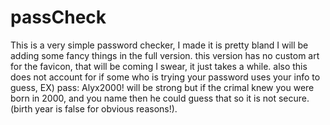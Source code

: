 # passCheck
This is a very simple password checker, I made it is pretty bland I will be adding some fancy things in the full version.
this version has no custom art for the favicon, that will be coming I swear, it just takes a while. 
also this does not account for if some who is trying your password uses your info to guess, EX) pass: Alyx2000! will be strong but if the crimal knew you were born in 2000, and you name then he could guess that so it is not secure. (birth year is false for obvious reasons!).
